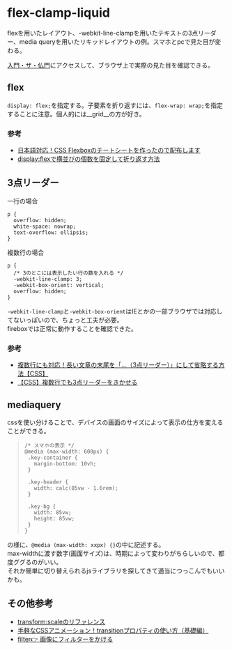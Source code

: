 # flex-clamp-liquid
flexを用いたレイアウト、-webkit-line-clampを用いたテキストの3点リーダー、media queryを用いたリキッドレイアウトの例。スマホとpcで見た目が変わる。  

[入門・ザ・仏門](https://ka2fu.github.io/nyumon-the-butumon/)にアクセスして、ブラウザ上で実際の見た目を確認できる。

## flex
`display: flex;`を指定する。子要素を折り返すには、`flex-wrap: wrap;`を指定することに注意。個人的には__grid__の方が好き。
### 参考
+ [日本語対応！CSS Flexboxのチートシートを作ったので配布します](https://www.webcreatorbox.com/tech/css-flexbox-cheat-sheet)
+ [display:flexで横並びの個数を固定して折り返す方法](https://1-notes.com/css-flexbox-fix-the-number/)

## 3点リーダー
一行の場合
```
p {
  overflow: hidden;
  white-space: nowrap;
  text-overflow: ellipsis;
}
```
複数行の場合
```
p {
  /* 3のとこには表示したい行の数を入れる */
  -webkit-line-clamp: 3;
  -webkit-box-orient: vertical;
  overflow: hidden;
}
```
`-webkit-line-clamp`と`-webkit-box-orient`はIEとかの一部ブラウザでは対応してないっぽいので、ちょっと工夫が必要。  
fireboxでは正常に動作することを確認できた。
### 参考
+ [複数行にも対応！長い文章の末尾を「…（3点リーダー）」にして省略する方法【CSS】](https://design-levelup.com/webdesign/html-css/making-3/)
+ [【CSS】複数行でも3点リーダーをきかせる](https://qiita.com/yoshida-hi/items/055c36e015f0bf8fe4f6)

## mediaquery
cssを使い分けることで、デバイスの画面のサイズによって表示の仕方を変えることができる。

>```
>/* スマホの表示 */
>@media (max-width: 600px) {
>  .key-container {
>    margin-bottom: 10vh;
>  }
>
>  .key-header {
>    width: calc(85vw - 1.6rem);
>  }
>
>  .key-bg {
>    width: 85vw;
>    height: 85vw;
>  }
>}
>```

の様に、`@media (max-width: xxpx) {}`の中に記述する。  
max-widthに渡す数字(画面サイズ)は、時期によって変わりがちらしいので、都度ググるのがいい。  
それか簡単に切り替えられるjsライブラリを探してきて適当につっこんでもいいかも。

## その他参考
+ [transform:scaleのリファレンス](http://www.htmq.com/css3/transform_scale.shtml)
+ [手軽なCSSアニメーション！transitionプロパティの使い方（基礎編）](https://www.asobou.co.jp/blog/web/css-animation3)
+ [filter👉 画像にフィルターをかける](https://code-kitchen.dev/css/filter/)
